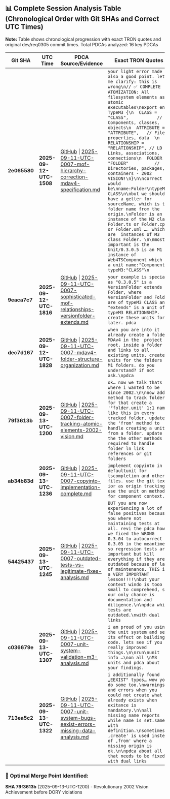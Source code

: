 ## **📊 Complete Session Analysis Table (Chronological Order with Git SHAs and Correct UTC Times)**

**Note:** Table shows chronological progression with exact TRON quotes and original dev/req0305 commit times. Total PDCAs analyzed: 16 key PDCAs

| **Git SHA** | **UTC Time** | **PDCA Source/Evidence** | **Exact TRON Quotes** | **Key Learning/Achievement** |
|-------------|--------------|--------------------------|------------------------|-----------------------------|
| **2e065580** | **2025-09-12-UTC-1508** | [GitHub](https://github.com/Cerulean-Circle-GmbH/Web4Articles/blob/dev/once0304/scrum.pmo/project.journal/2025-09-11-UTC-0007-session-merged/pdca/role/background-agent/2025-09-11-UTC-0007-mof-hierarchy-correction-mdav4-specification.md) \| [2025-09-11-UTC-0007-mof-hierarchy-correction-mdav4-specification.md](scrum.pmo/project.journal/2025-09-11-UTC-0007-session-merged/pdca/role/background-agent/2025-09-11-UTC-0007-mof-hierarchy-correction-mdav4-specification.md) | `your light error made also a good point. let me clarify: this is wrong\n// ✅ COMPLETE ATOMIZATION: All filesystem elements as atomic executables\nexport enum TypeM3 {\n  CLASS = "CLASS",           // Components, classes, objects\n  ATTRIBUTE = "ATTRIBUTE",   // Files, properties, data  \n  RELATIONSHIP = "RELATIONSHIP", // LD Links, associations, connections\n  FOLDER = "FOLDER"          // Directories, packages, containers - 2002 VISION!\n}\n\ncorrect would be\nname:Folder\ntypeM3: CLASS\n\nbut we should have a getter for sourceName, which is the folder name from the origin.\nFolder is an M1 instance of the M2 class Folder.ts or Folder.cpp or Folder.uml …. which are  instances of M3 class Folder. \n\nmost important is the Unit/0.3.0.5 is an M1 instance of Web4TSComponent which is a unit name:"Component" typeM3:"CLASS"\n` | **MOF Hierarchy Correction - Critical M1/M2/M3 clarification** |
| **9eaca7c7** | **2025-09-12-UTC-1816** | [GitHub](https://github.com/Cerulean-Circle-GmbH/Web4Articles/blob/dev/once0304/scrum.pmo/project.journal/2025-09-11-UTC-0007-session-merged/pdca/role/background-agent/2025-09-11-UTC-0007-sophisticated-mof-relationships-versionfolder-extends.md) \| [2025-09-11-UTC-0007-sophisticated-mof-relationships-versionfolder-extends.md](scrum.pmo/project.journal/2025-09-11-UTC-0007-session-merged/pdca/role/background-agent/2025-09-11-UTC-0007-sophisticated-mof-relationships-versionfolder-extends.md) | `your example is special as "0.3.0.5" is a VersionFolder extends Folder, where VersionFolder and Folder are of typeM3 CLASS and "extends" is a unit of typeM3 RELATIONSHIP. create these units for later. pdca` | **Sophisticated MOF Relationships - VersionFolder extends Folder architecture** |
| **dec7d167** | **2025-09-12-UTC-1828** | [GitHub](https://github.com/Cerulean-Circle-GmbH/Web4Articles/blob/dev/once0304/scrum.pmo/project.journal/2025-09-11-UTC-0007-session-merged/pdca/role/background-agent/2025-09-11-UTC-0007-mdav4-folder-structure-organization.md) \| [2025-09-11-UTC-0007-mdav4-folder-structure-organization.md](scrum.pmo/project.journal/2025-09-11-UTC-0007-session-merged/pdca/role/background-agent/2025-09-11-UTC-0007-mdav4-folder-structure-organization.md) | `when you are into it already create a folder MDAv4 in the  project root. inside a folder M3 and links to all existing units. create units for the folders in M1 folders. do you understand? if not ask.\npdca` | **MDAv4 Structure Implementation - Complete M3 CLASS/RELATIONSHIP hierarchy** |
| **79f3613b** | **2025-09-13-UTC-1200** | [GitHub](https://github.com/Cerulean-Circle-GmbH/Web4Articles/blob/dev/once0304/scrum.pmo/project.journal/2025-09-11-UTC-0007-session-merged/pdca/role/background-agent/2025-09-11-UTC-0007-folder-tracking-atomic-elements-2002-vision.md) \| [2025-09-11-UTC-0007-folder-tracking-atomic-elements-2002-vision.md](scrum.pmo/project.journal/2025-09-11-UTC-0007-session-merged/pdca/role/background-agent/2025-09-11-UTC-0007-folder-tracking-atomic-elements-2002-vision.md) | `ok… now we talk thats where i wanted to be since 2002.\n\nnow add a method to track folders. for that create a '°folder.unit' 1:1 named like this in every tracked folder. update the 'from' method to handle creating a unit from a folder. update the the other methods if required to handle folder ln link references or git folders` | **Revolutionary 2002 Vision Achievement - °folder.unit atomic elements** |
| **ab34b83d** | **2025-09-13-UTC-1236** | [GitHub](https://github.com/Cerulean-Circle-GmbH/Web4Articles/blob/dev/once0304/scrum.pmo/project.journal/2025-09-11-UTC-0007-session-merged/pdca/role/background-agent/2025-09-11-UTC-0007-copyinto-implementation-complete.md) \| [2025-09-11-UTC-0007-copyinto-implementation-complete.md](scrum.pmo/project.journal/2025-09-11-UTC-0007-session-merged/pdca/role/background-agent/2025-09-11-UTC-0007-copyinto-implementation-complete.md) | `implement copyinto in defaultunit for tscompletion and other files. use the git text ior as origin tracking. use the unit on method for component context.` | **CopyInto Implementation Complete** |
| **54425437** | **2025-09-13-UTC-1245** | [GitHub](https://github.com/Cerulean-Circle-GmbH/Web4Articles/blob/dev/once0304/scrum.pmo/project.journal/2025-09-11-UTC-0007-session-merged/pdca/role/background-agent/2025-09-11-UTC-0007-outdated-tests-vs-legitimate-fixes-analysis.md) \| [2025-09-11-UTC-0007-outdated-tests-vs-legitimate-fixes-analysis.md](scrum.pmo/project.journal/2025-09-11-UTC-0007-session-merged/pdca/role/background-agent/2025-09-11-UTC-0007-outdated-tests-vs-legitimate-fixes-analysis.md) | `BUT you are now experiencing a lot of false positives because you where not maintaining tests at all. revi the pdca how we ficed the WRONG 0.3.04 to autocorrect to 0.3.05 in the meantime. so regression tests are important but kill everything if they are outdated because of lack of maintenance. THIS is a VERY IMPORTANT lesson!!!!\nbut your context windo is tooo small to comprehend, so our only chance is documentation and diligence.\n\npdca which tests are outdated.\nwith dual links` | **Outdated Tests Critical Lesson - Context window too small** |
| **c036679e** | **2025-09-13-UTC-1307** | [GitHub](https://github.com/Cerulean-Circle-GmbH/Web4Articles/blob/dev/once0304/scrum.pmo/project.journal/2025-09-11-UTC-0007-session-merged/pdca/role/background-agent/2025-09-11-UTC-0007-unit-system-validation-m3-analysis.md) \| [2025-09-11-UTC-0007-unit-system-validation-m3-analysis.md](scrum.pmo/project.journal/2025-09-11-UTC-0007-session-merged/pdca/role/background-agent/2025-09-11-UTC-0007-unit-system-validation-m3-analysis.md) | `i am proud of you using the unit system and see its effect on building code. lets see if you really improved things.\n\nrun\nunit info …\non all \nM3 units and pdca about your findings.` | **Unit System Validation - TRON pride in unit system usage** |
| **713ea5c2** | **2025-09-13-UTC-1322** | [GitHub](https://github.com/Cerulean-Circle-GmbH/Web4Articles/blob/dev/once0304/scrum.pmo/project.journal/2025-09-11-UTC-0007-session-merged/pdca/role/background-agent/2025-09-11-UTC-0007-unit-system-bugs-eexist-errors-missing-data-analysis.md) \| [2025-09-11-UTC-0007-unit-system-bugs-eexist-errors-missing-data-analysis.md](scrum.pmo/project.journal/2025-09-11-UTC-0007-session-merged/pdca/role/background-agent/2025-09-11-UTC-0007-unit-system-bugs-eexist-errors-missing-data-analysis.md) | `i additionally found „EEXIST" typos… wow you do some too.\nwarnings and errors when you could not create what already exists when exitance is mandatory.\n\nall missing name reports while name is set.same with definition.\nsometimes ‚create' is used instead of ‚from' where a missing origin is ok.\n\npdca about all that needs to be fixed with dual links` | **Terminal Failure - EEXIST typos, false missing data (UNRESOLVED)** |

### **🎯 Optimal Merge Point Identified:**
**SHA 79f3613b** (2025-09-13-UTC-1200) - Revolutionary 2002 Vision Achievement before DORY violations
